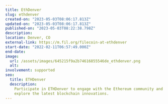 ```yaml
---
title: EthDenver
slug: ethdenver
created-on: "2023-05-03T08:06:17.813Z"
updated-on: "2023-05-03T08:06:17.813Z"
published-on: "2023-05-03T08:22:38.798Z"
description:
location: Denver, CO
external-link: https://m.fil.org/filecoin-at-ethdenver
start-date: "2022-02-11T06:57:49.000Z"
end-date:
image:
  url: /assets/images/645215f9a2b74616855546de_ethdenver.png
  alt:
involvement: supported
seo:
  title: ETHDenver
  description:
    Participate in ETHDenver to engage with the Ethereum community and
    explore the latest blockchain innovations.
---
```

